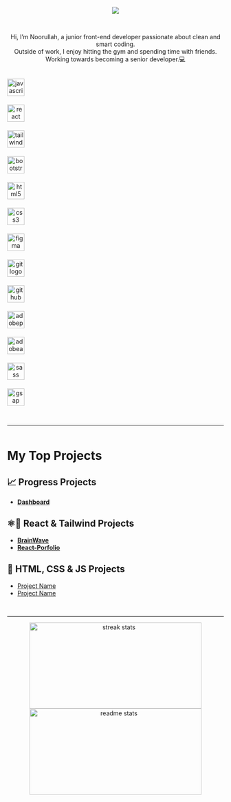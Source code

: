<!--   <img align="right" width="40%" src="https://user-images.githubusercontent.com/74038190/212748842-9fcbad5b-6173-4175-8a61-521f3dbb7514.gif" alt="Description"> -->

<p align="center">
  <img src="https://readme-typing-svg.herokuapp.com?font=Fira+Code&size=22&duration=2500&pause=800&color=36BCF7&center=true&vCenter=true&width=600&lines=Hey+there%2C+It+Is+Noorullah;Available+for+hiring;Focusing+on+JavaScript+and+React" />
</p><br>
<p align="center">
  Hi, I’m Noorullah, a junior front-end developer passionate about clean and smart coding.<br> Outside of work,
  I enjoy hitting the gym and spending time with friends. Working towards becoming a senior developer.💻
  <br><br>
  <div align="center" style="display: grid; grid-template-columns: 1fr 1fr; gap: 20px;">
    <img src="https://cdn.simpleicons.org/javascript/F7DF1E" height="40" alt="javascript logo" />
    <img width="12" />
    <img src="https://cdn.simpleicons.org/react/61DAFB" height="40" alt="react logo" />
    <img width="12" />
    <img src="https://cdn.simpleicons.org/tailwindcss/06B6D4" height="40" alt="tailwindcss logo" />
    <img width="12" />
    <img src="https://skillicons.dev/icons?i=bootstrap" height="40" alt="bootstrap logo" />
    <img width="12" />
    <img src="https://skillicons.dev/icons?i=html" height="40" alt="html5 logo" />
    <img width="12" />
    <img src="https://skillicons.dev/icons?i=css" height="40" alt="css3 logo" />
    <img width="12" />
    <img src="https://skillicons.dev/icons?i=figma" height="40" alt="figma logo" />
    <img width="12" />
    <img src="https://cdn.simpleicons.org/git/F05032" height="40" alt="git logo" />
    <img width="12" />
    <img src="https://skillicons.dev/icons?i=github" height="40" alt="github logo" />
    <img width="12" />
    <img src="https://skillicons.dev/icons?i=ps" height="40" alt="adobephotoshop logo" />
    <img width="12" />
    <img src="https://skillicons.dev/icons?i=ae" height="40" alt="adobeaftereffects logo" />
    <img width="12" />
    <img src="https://skillicons.dev/icons?i=sass" height="40" alt="sass logo"  />
    <img width="12" />
    <img src="https://cdn.simpleicons.org/greensock/88CE02" height="40" alt="gsap logo" />
    <img width="12" />
</div>
</p><br>

---

<p style="display: grid; grid-template-columns: 1fr 1fr; gap: 20px;">
  <div align="left"">
    
 <h1>My Top Projects</h1> 

## 📈 Progress Projects  
- [**Dashboard**](https://github.com/NN-Bayat/Admin-Dashboard__3-20-25)  


## ⚛️💨 React & Tailwind Projects  
- [**BrainWave**](https://github.com/NN-Bayat/BrainWave__2-26-25)
- [**React-Porfolio**](https://github.com/NN-Bayat/React-Porfolio__2-24-25)

## 🎨 HTML, CSS & JS Projects  
- [Project Name](URL)  
- [Project Name](URL)  

 <div>
 <br>

---

</p>

  <div align="center">
    <img width="400" height="200" src="https://github-readme-streak-stats-salesp07.vercel.app/?user=NN-Bayat&count_private=true&theme=react&border_radius=10" alt="streak stats"/>
    <img width="400" height="200" src="https://github-readme-stats-salesp07.vercel.app/api?username=NN-Bayat&count_private=true&show_icons=true&theme=react&rank_icon=github&border_radius=10" alt="readme stats"/>
  </div>
